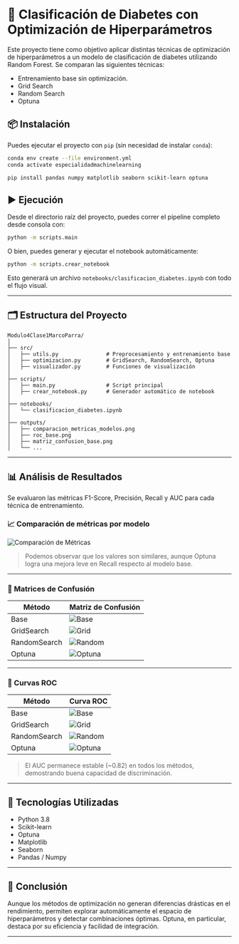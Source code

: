 # 🧪 Clasificación de Diabetes con Optimización de Hiperparámetros

Este proyecto tiene como objetivo aplicar distintas técnicas de optimización de hiperparámetros a un modelo de clasificación de diabetes utilizando Random Forest. Se comparan las siguientes técnicas:

- Entrenamiento base sin optimización.
- Grid Search
- Random Search
- Optuna

## 📦 Instalación

Puedes ejecutar el proyecto con `pip` (sin necesidad de instalar `conda`):

```bash
conda env create --file environment.yml
conda activate especialidadmachinelearning
````


```bash
pip install pandas numpy matplotlib seaborn scikit-learn optuna
```

## ▶️ Ejecución

Desde el directorio raíz del proyecto, puedes correr el pipeline completo desde consola con:

```bash
python -m scripts.main
```

O bien, puedes generar y ejecutar el notebook automáticamente:

```bash
python -m scripts.crear_notebook
```

Esto generará un archivo `notebooks/clasificacion_diabetes.ipynb` con todo el flujo visual.

---

## 🗂️ Estructura del Proyecto

```
Modulo4Clase1MarcoParra/
│
├── src/
│   ├── utils.py               # Preprocesamiento y entrenamiento base
│   ├── optimizacion.py        # GridSearch, RandomSearch, Optuna
│   ├── visualizador.py        # Funciones de visualización
│
├── scripts/
│   ├── main.py                # Script principal
│   ├── crear_notebook.py      # Generador automático de notebook
│
├── notebooks/
│   └── clasificacion_diabetes.ipynb
│
├── outputs/
│   ├── comparacion_metricas_modelos.png
│   ├── roc_base.png
│   ├── matriz_confusion_base.png
│   └── ...
```

---

## 📊 Análisis de Resultados

Se evaluaron las métricas F1-Score, Precisión, Recall y AUC para cada técnica de entrenamiento.

### 📈 Comparación de métricas por modelo

![Comparación de Métricas](outputs/comparacion_metricas_modelos.png)

> Podemos observar que los valores son similares, aunque Optuna logra una mejora leve en Recall respecto al modelo base.

---

### 📌 Matrices de Confusión

| Método       | Matriz de Confusión                                  |
| ------------ | ---------------------------------------------------- |
| Base         | ![Base](outputs/matriz_confusion_base.png)           |
| GridSearch   | ![Grid](outputs/matriz_confusion_gridsearch.png)     |
| RandomSearch | ![Random](outputs/matriz_confusion_randomsearch.png) |
| Optuna       | ![Optuna](outputs/matriz_confusion_optuna.png)       |

---

### 📌 Curvas ROC

| Método       | Curva ROC                               |
| ------------ | --------------------------------------- |
| Base         | ![Base](outputs/roc_base.png)           |
| GridSearch   | ![Grid](outputs/roc_gridsearch.png)     |
| RandomSearch | ![Random](outputs/roc_randomsearch.png) |
| Optuna       | ![Optuna](outputs/roc_optuna.png)       |

> El AUC permanece estable (\~0.82) en todos los métodos, demostrando buena capacidad de discriminación.

---

## 🚀 Tecnologías Utilizadas

* Python 3.8
* Scikit-learn
* Optuna
* Matplotlib
* Seaborn
* Pandas / Numpy

---

## 📌 Conclusión

Aunque los métodos de optimización no generan diferencias drásticas en el rendimiento, permiten explorar automáticamente el espacio de hiperparámetros y detectar combinaciones óptimas. Optuna, en particular, destaca por su eficiencia y facilidad de integración.

---

